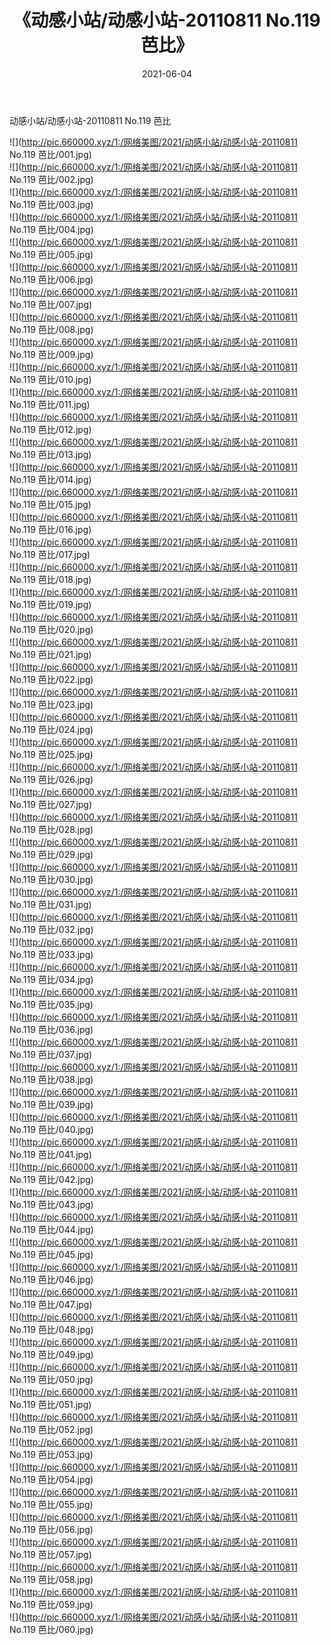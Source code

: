 ﻿---
layout: post
title:  《动感小站/动感小站-20110811 No.119 芭比》
date:   2021-06-04
img: http://pic.660000.xyz/1:/网络美图/2021/动感小站/动感小站-20110811 No.119 芭比/000.jpg
categories: [美女, 清纯, 唯美]
---

动感小站/动感小站-20110811 No.119 芭比

 ![](http://pic.660000.xyz/1:/网络美图/2021/动感小站/动感小站-20110811 No.119 芭比/001.jpg) <br>![](http://pic.660000.xyz/1:/网络美图/2021/动感小站/动感小站-20110811 No.119 芭比/002.jpg) <br>![](http://pic.660000.xyz/1:/网络美图/2021/动感小站/动感小站-20110811 No.119 芭比/003.jpg) <br>![](http://pic.660000.xyz/1:/网络美图/2021/动感小站/动感小站-20110811 No.119 芭比/004.jpg) <br>![](http://pic.660000.xyz/1:/网络美图/2021/动感小站/动感小站-20110811 No.119 芭比/005.jpg) <br>![](http://pic.660000.xyz/1:/网络美图/2021/动感小站/动感小站-20110811 No.119 芭比/006.jpg) <br>![](http://pic.660000.xyz/1:/网络美图/2021/动感小站/动感小站-20110811 No.119 芭比/007.jpg) <br>![](http://pic.660000.xyz/1:/网络美图/2021/动感小站/动感小站-20110811 No.119 芭比/008.jpg) <br>![](http://pic.660000.xyz/1:/网络美图/2021/动感小站/动感小站-20110811 No.119 芭比/009.jpg) <br>![](http://pic.660000.xyz/1:/网络美图/2021/动感小站/动感小站-20110811 No.119 芭比/010.jpg) <br>![](http://pic.660000.xyz/1:/网络美图/2021/动感小站/动感小站-20110811 No.119 芭比/011.jpg) <br>![](http://pic.660000.xyz/1:/网络美图/2021/动感小站/动感小站-20110811 No.119 芭比/012.jpg) <br>![](http://pic.660000.xyz/1:/网络美图/2021/动感小站/动感小站-20110811 No.119 芭比/013.jpg) <br>![](http://pic.660000.xyz/1:/网络美图/2021/动感小站/动感小站-20110811 No.119 芭比/014.jpg) <br>![](http://pic.660000.xyz/1:/网络美图/2021/动感小站/动感小站-20110811 No.119 芭比/015.jpg) <br>![](http://pic.660000.xyz/1:/网络美图/2021/动感小站/动感小站-20110811 No.119 芭比/016.jpg) <br>![](http://pic.660000.xyz/1:/网络美图/2021/动感小站/动感小站-20110811 No.119 芭比/017.jpg) <br>![](http://pic.660000.xyz/1:/网络美图/2021/动感小站/动感小站-20110811 No.119 芭比/018.jpg) <br>![](http://pic.660000.xyz/1:/网络美图/2021/动感小站/动感小站-20110811 No.119 芭比/019.jpg) <br>![](http://pic.660000.xyz/1:/网络美图/2021/动感小站/动感小站-20110811 No.119 芭比/020.jpg) <br>![](http://pic.660000.xyz/1:/网络美图/2021/动感小站/动感小站-20110811 No.119 芭比/021.jpg) <br>![](http://pic.660000.xyz/1:/网络美图/2021/动感小站/动感小站-20110811 No.119 芭比/022.jpg) <br>![](http://pic.660000.xyz/1:/网络美图/2021/动感小站/动感小站-20110811 No.119 芭比/023.jpg) <br>![](http://pic.660000.xyz/1:/网络美图/2021/动感小站/动感小站-20110811 No.119 芭比/024.jpg) <br>![](http://pic.660000.xyz/1:/网络美图/2021/动感小站/动感小站-20110811 No.119 芭比/025.jpg) <br>![](http://pic.660000.xyz/1:/网络美图/2021/动感小站/动感小站-20110811 No.119 芭比/026.jpg) <br>![](http://pic.660000.xyz/1:/网络美图/2021/动感小站/动感小站-20110811 No.119 芭比/027.jpg) <br>![](http://pic.660000.xyz/1:/网络美图/2021/动感小站/动感小站-20110811 No.119 芭比/028.jpg) <br>![](http://pic.660000.xyz/1:/网络美图/2021/动感小站/动感小站-20110811 No.119 芭比/029.jpg) <br>![](http://pic.660000.xyz/1:/网络美图/2021/动感小站/动感小站-20110811 No.119 芭比/030.jpg) <br>![](http://pic.660000.xyz/1:/网络美图/2021/动感小站/动感小站-20110811 No.119 芭比/031.jpg) <br>![](http://pic.660000.xyz/1:/网络美图/2021/动感小站/动感小站-20110811 No.119 芭比/032.jpg) <br>![](http://pic.660000.xyz/1:/网络美图/2021/动感小站/动感小站-20110811 No.119 芭比/033.jpg) <br>![](http://pic.660000.xyz/1:/网络美图/2021/动感小站/动感小站-20110811 No.119 芭比/034.jpg) <br>![](http://pic.660000.xyz/1:/网络美图/2021/动感小站/动感小站-20110811 No.119 芭比/035.jpg) <br>![](http://pic.660000.xyz/1:/网络美图/2021/动感小站/动感小站-20110811 No.119 芭比/036.jpg) <br>![](http://pic.660000.xyz/1:/网络美图/2021/动感小站/动感小站-20110811 No.119 芭比/037.jpg) <br>![](http://pic.660000.xyz/1:/网络美图/2021/动感小站/动感小站-20110811 No.119 芭比/038.jpg) <br>![](http://pic.660000.xyz/1:/网络美图/2021/动感小站/动感小站-20110811 No.119 芭比/039.jpg) <br>![](http://pic.660000.xyz/1:/网络美图/2021/动感小站/动感小站-20110811 No.119 芭比/040.jpg) <br>![](http://pic.660000.xyz/1:/网络美图/2021/动感小站/动感小站-20110811 No.119 芭比/041.jpg) <br>![](http://pic.660000.xyz/1:/网络美图/2021/动感小站/动感小站-20110811 No.119 芭比/042.jpg) <br>![](http://pic.660000.xyz/1:/网络美图/2021/动感小站/动感小站-20110811 No.119 芭比/043.jpg) <br>![](http://pic.660000.xyz/1:/网络美图/2021/动感小站/动感小站-20110811 No.119 芭比/044.jpg) <br>![](http://pic.660000.xyz/1:/网络美图/2021/动感小站/动感小站-20110811 No.119 芭比/045.jpg) <br>![](http://pic.660000.xyz/1:/网络美图/2021/动感小站/动感小站-20110811 No.119 芭比/046.jpg) <br>![](http://pic.660000.xyz/1:/网络美图/2021/动感小站/动感小站-20110811 No.119 芭比/047.jpg) <br>![](http://pic.660000.xyz/1:/网络美图/2021/动感小站/动感小站-20110811 No.119 芭比/048.jpg) <br>![](http://pic.660000.xyz/1:/网络美图/2021/动感小站/动感小站-20110811 No.119 芭比/049.jpg) <br>![](http://pic.660000.xyz/1:/网络美图/2021/动感小站/动感小站-20110811 No.119 芭比/050.jpg) <br>![](http://pic.660000.xyz/1:/网络美图/2021/动感小站/动感小站-20110811 No.119 芭比/051.jpg) <br>![](http://pic.660000.xyz/1:/网络美图/2021/动感小站/动感小站-20110811 No.119 芭比/052.jpg) <br>![](http://pic.660000.xyz/1:/网络美图/2021/动感小站/动感小站-20110811 No.119 芭比/053.jpg) <br>![](http://pic.660000.xyz/1:/网络美图/2021/动感小站/动感小站-20110811 No.119 芭比/054.jpg) <br>![](http://pic.660000.xyz/1:/网络美图/2021/动感小站/动感小站-20110811 No.119 芭比/055.jpg) <br>![](http://pic.660000.xyz/1:/网络美图/2021/动感小站/动感小站-20110811 No.119 芭比/056.jpg) <br>![](http://pic.660000.xyz/1:/网络美图/2021/动感小站/动感小站-20110811 No.119 芭比/057.jpg) <br>![](http://pic.660000.xyz/1:/网络美图/2021/动感小站/动感小站-20110811 No.119 芭比/058.jpg) <br>![](http://pic.660000.xyz/1:/网络美图/2021/动感小站/动感小站-20110811 No.119 芭比/059.jpg) <br>![](http://pic.660000.xyz/1:/网络美图/2021/动感小站/动感小站-20110811 No.119 芭比/060.jpg) <br>